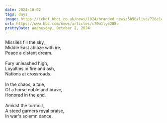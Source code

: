 ```yaml
---
date: 2024-10-02
tags: days
image: https://ichef.bbci.co.uk/news/1024/branded_news/5850/live/726c1450-8041-11ef-83dd-fbf1b9732cf0.jpg
url: https://www.bbc.com/news/articles/c70w1lye285o
prettyDate: Wednesday, October 2, 2024
---
```

Missiles fill the sky,<br>Middle East ablaze with ire,<br>Peace a distant dream.<br><br>Fury unleashed high,<br>Loyalties in fire and ash,<br>Nations at crossroads.<br><br>In the chaos, a tale,<br>Of a horse noble and brave,<br>Honored in the end.<br><br>Amidst the turmoil,<br>A steed garners royal praise,<br>In war's solemn dance.